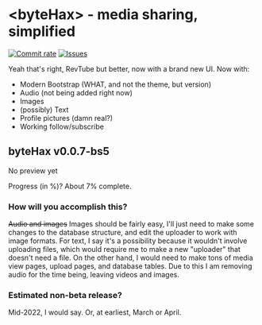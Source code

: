 <!--![Light](http://forum.rocktube.ml/styles/aero/theme/images/site_logo.gif#gh-dark-mode-only)-->
# &lt;byteHax&gt; - media sharing, simplified
[![Commit rate](https://img.shields.io/github/commit-activity/m/jko64/bytehax?label=Commits)](https://github.com/jko64/bytehax/commits/master)
[![Issues](https://img.shields.io/github/issues/jko64/bytehax)](https://github.com/jko64/bytehax/issues)

Yeah that's right, RevTube but better, now with a brand new UI.
Now with:
- Modern Bootstrap (WHAT, and not the theme, but version)
- Audio (not being added right now)
- Images
- (possibly) Text
- Profile pictures (damn real?)
- Working follow/subscribe
## byteHax v0.0.7-bs5
No preview yet
<!--![preview](http://dev.rocktube.ml/static/preview/betafeb7-17.png)-->
Progress (in %)? About 7% complete.
### How will you accomplish this?
~~Audio and images~~ Images should be fairly easy, I'll just need to make some changes to the database structure, and edit the uploader to work with image formats. For text, I say it's a possibility because it wouldn't involve uploading files, which would require me to make a new "uploader" that doesn't need a file. On the other hand, I would need to make tons of media view pages, upload pages, and database tables. Due to this I am removing audio for the time being, leaving videos and images.
### Estimated non-beta release?
Mid-2022, I would say. Or, at earliest, March or April.
